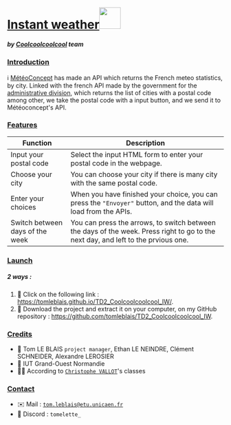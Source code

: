 # [Instant weather](https://tomleblais.github.io/TD2_Coolcoolcoolcool_IW/)<img src="" width="50"></img>
##### by [Coolcoolcoolcool](https://youtu.be/zDcbpFimUc8) team

### <u>Introduction</u>
:information_source:&nbsp;[MétéoConcept](https://api.meteo-concept.com/) has made an API which returns the French meteo statistics, by city. Linked with the french API made by the government for the [administrative division](https://geo.api.gouv.fr/decoupage-administratif/communes), which returns the list of cities with a postal code among other, we take the postal code with a input button, and we send it to Météoconcept's API.

### <u>Features</u>
| Function | Description |
| -------- | ----------- |
| Input your postal code | Select the input HTML form to enter your postal code in the webpage. |
| Choose your city | You can choose your city if there is many city with the same postal code. |
| Enter your choices | When you have finished your choice, you can press the `"Envoyer"` button, and the data will load from the APIs. |
| Switch between days of the week | You can press the arrows, to switch between the days of the week. Press right to go to the next day, and left to the prvious one. |

### <u>Launch</u>
##### 2 ways :
1. :link:&nbsp;Click on the following link : https://tomleblais.github.io/TD2_Coolcoolcoolcool_IW/.
2. :file_folder:&nbsp;Download the project and extract it on your computer, on my GitHub repository : https://github.com/tomleblais/TD2_Coolcoolcoolcool_IW.

### <u>Credits</u>
- :busts_in_silhouette:&nbsp;Tom LE BLAIS `project manager`, Ethan LE NEINDRE, Clément SCHNEIDER, Alexandre LEROSIER
- :school:&nbsp;IUT Grand-Ouest Normandie
- :man_teacher:&nbsp;According to [`Christophe VALLOT`](https://github.com/princecorg)'s classes

### <u>Contact</u>
- :envelope:&nbsp;Mail : [`tom.leblais@etu.unicaen.fr`](mailto:tom.leblais@etu.unicaen.fr)
- :iphone:&nbsp;Discord : `tomelette_`